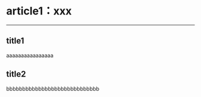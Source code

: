 # article1：xxx

------------------------------------------------------------------------------------------------

## title1
aaaaaaaaaaaaaaaa



## title2
bbbbbbbbbbbbbbbbbbbbbbbbbbbbb